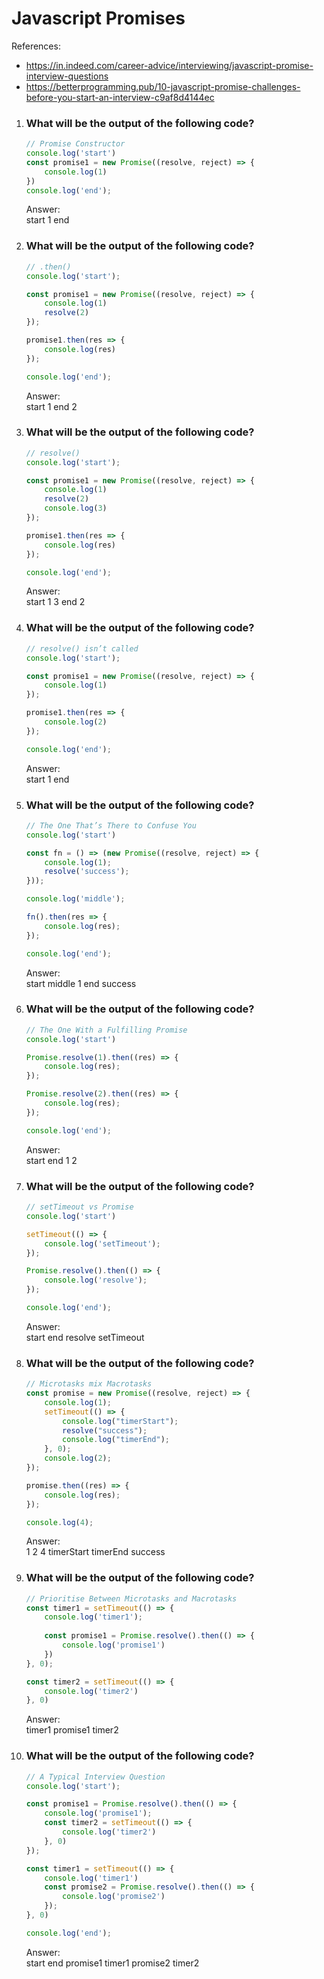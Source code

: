 # Javascript Promises

References: 
- https://in.indeed.com/career-advice/interviewing/javascript-promise-interview-questions
- https://betterprogramming.pub/10-javascript-promise-challenges-before-you-start-an-interview-c9af8d4144ec


1. ### What will be the output of the following code?

    ```js
    // Promise Constructor
    console.log('start')
    const promise1 = new Promise((resolve, reject) => {
        console.log(1)
    })
    console.log('end');
    ```

    Answer:\
    start 1 end

2. ### What will be the output of the following code?

    ```js
    // .then()
    console.log('start');

    const promise1 = new Promise((resolve, reject) => {
        console.log(1)
        resolve(2)
    });

    promise1.then(res => {
        console.log(res)
    });

    console.log('end');
    ```

    Answer:\
    start 1 end 2

3. ### What will be the output of the following code?

    ```js
    // resolve()
    console.log('start');

    const promise1 = new Promise((resolve, reject) => {
        console.log(1)
        resolve(2)
        console.log(3) 
    });

    promise1.then(res => {
        console.log(res)
    });

    console.log('end');
    ```

    Answer:\
    start 1 3 end 2

4. ### What will be the output of the following code?

    ```js
    // resolve() isn’t called
    console.log('start');

    const promise1 = new Promise((resolve, reject) => {
        console.log(1)
    });

    promise1.then(res => {
        console.log(2)
    });

    console.log('end');
    ```

    Answer:\
    start 1 end


5. ### What will be the output of the following code?

    ```js
    // The One That’s There to Confuse You
    console.log('start')

    const fn = () => (new Promise((resolve, reject) => {
        console.log(1);
        resolve('success');
    }));

    console.log('middle');

    fn().then(res => {
        console.log(res);
    });

    console.log('end');
    ```

    Answer:\
    start middle 1 end success


6. ### What will be the output of the following code?

    ```js
    // The One With a Fulfilling Promise
    console.log('start')

    Promise.resolve(1).then((res) => {
        console.log(res);
    });

    Promise.resolve(2).then((res) => {
        console.log(res);
    });

    console.log('end');
    ```

    Answer:\
    start end 1 2


7. ### What will be the output of the following code?

    ```js
    // setTimeout vs Promise
    console.log('start')

    setTimeout(() => {
        console.log('setTimeout');
    });

    Promise.resolve().then(() => {
        console.log('resolve');
    });

    console.log('end');
    ```

    Answer:\
    start end resolve setTimeout


8. ### What will be the output of the following code?

    ```js
    // Microtasks mix Macrotasks
    const promise = new Promise((resolve, reject) => {
        console.log(1);
        setTimeout(() => {
            console.log("timerStart");
            resolve("success");
            console.log("timerEnd");
        }, 0);
        console.log(2);
    });

    promise.then((res) => {
        console.log(res);
    });

    console.log(4);
    ```

    Answer:\
    1 2 4 timerStart timerEnd success


9. ### What will be the output of the following code?

    ```js
    // Prioritise Between Microtasks and Macrotasks
    const timer1 = setTimeout(() => {
        console.log('timer1');
        
        const promise1 = Promise.resolve().then(() => {
            console.log('promise1')
        })
    }, 0);

    const timer2 = setTimeout(() => {
        console.log('timer2')
    }, 0)
    ```

    Answer:\
    timer1 promise1 timer2


10. ### What will be the output of the following code?

    ```js
    // A Typical Interview Question
    console.log('start');

    const promise1 = Promise.resolve().then(() => {
        console.log('promise1');
        const timer2 = setTimeout(() => {
            console.log('timer2')
        }, 0)
    });

    const timer1 = setTimeout(() => {
        console.log('timer1')
        const promise2 = Promise.resolve().then(() => {
            console.log('promise2')
        });
    }, 0)

    console.log('end');
    ```

    Answer:\
    start end promise1 timer1 promise2 timer2
